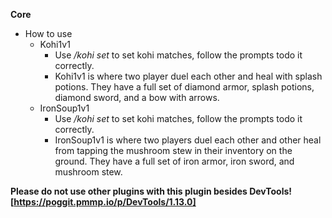 **Core**
* How to use
  * Kohi1v1
    * Use _/kohi set_ to set kohi matches, follow the prompts todo it correctly.
    * Kohi1v1 is where two player duel each other and heal with splash potions. They have a full set of diamond armor, splash potions, diamond sword, and a bow with arrows.
  * IronSoup1v1
    * Use _/kohi set_ to set kohi matches, follow the prompts todo it correctly.
    * IronSoup1v1 is where two players duel each other and other heal from tapping the mushroom stew in their inventory on the ground. They have a full set of iron armor, iron sword, and mushroom stew.
    
**Please do not use other plugins with this plugin besides DevTools![https://poggit.pmmp.io/p/DevTools/1.13.0]**


